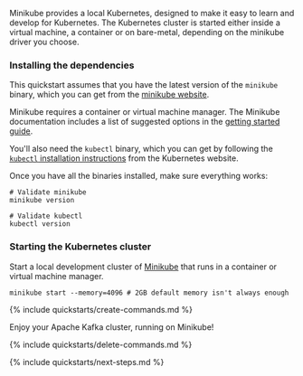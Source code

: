 Minikube provides a local Kubernetes, designed to make it easy to learn and develop for Kubernetes.
The Kubernetes cluster is started either inside a virtual machine, a container or on bare-metal, depending on the minikube driver you choose.

### Installing the dependencies

This quickstart assumes that you have the latest version of the `minikube` binary, which you can get from the [minikube website](https://minikube.sigs.k8s.io/docs/start/).

Minikube requires a container or virtual machine manager.
The Minikube documentation includes a list of suggested options in the [getting started guide](https://minikube.sigs.k8s.io/docs/start/).

You'll also need the `kubectl` binary, which you can get by following the [`kubectl` installation instructions](https://kubernetes.io/docs/tasks/tools/) from the Kubernetes website.

Once you have all the binaries installed, make sure everything works:

```shell
# Validate minikube
minikube version

# Validate kubectl
kubectl version
```

### Starting the Kubernetes cluster

Start a local development cluster of [Minikube](https://minikube.sigs.k8s.io/docs/start/) that runs in a container or virtual machine manager.

```shell
minikube start --memory=4096 # 2GB default memory isn't always enough
```

{% include quickstarts/create-commands.md %}

Enjoy your Apache Kafka cluster, running on Minikube!

{% include quickstarts/delete-commands.md %}

{% include quickstarts/next-steps.md %}